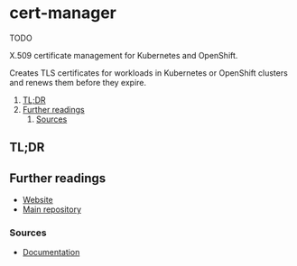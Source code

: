 # cert-manager

TODO

X.509 certificate management for Kubernetes and OpenShift.

Creates TLS certificates for workloads in Kubernetes or OpenShift clusters and renews them before they expire.

1. [TL;DR](#tldr)
1. [Further readings](#further-readings)
   1. [Sources](#sources)

## TL;DR

## Further readings

- [Website]
- [Main repository]

### Sources

- [Documentation]

<!--
  Reference
  ═╬═Time══
  -->

<!-- In-article sections -->
<!-- Knowledge base -->
<!-- Files -->
<!-- Upstream -->
[documentation]: https://cert-manager.io/docs/
[main repository]: https://github.com/cert-manager/cert-manager
[website]: https://cert-manager.io/

<!-- Others -->
